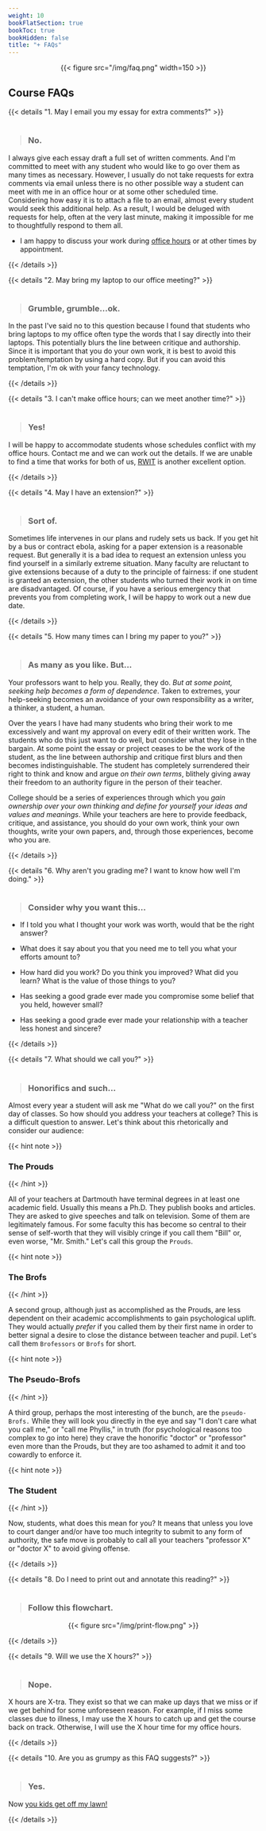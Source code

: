 ```yaml
---
weight: 10
bookFlatSection: true
bookToc: true
bookHidden: false
title: "+ FAQs"
---
```


<div style="text-align:center">{{< figure src="/img/faq.png" width=150 >}}</div>

## Course FAQs

{{< details "1. May I email you my essay for extra comments?" >}}

#

> ### No.

I always give each essay draft a full set of written comments. And I'm committed to meet with any student who would like to go over them as many times as necessary. However, I usually do not take requests for extra comments via email unless there is no other possible way a student can meet with me in an office hour or at some other scheduled time. Considering how easy it is to attach a file to an email, almost every student would seek this additional help. As a result, I would be deluged with requests for help, often at the very last minute, making it impossible for me to thoughtfully respond to them all.

- I am happy to discuss your work during [office hours](/about/contact) or at other times by appointment. 

{{< /details >}}

{{< details "2. May bring my laptop to our office meeting?" >}}

#

> ### Grumble, grumble...ok.

In the past I've said no to this question because I found that students who bring laptops to my office often type the words that I say directly into their laptops. This potentially blurs the line between critique and authorship. Since it is important that you do your own work, it is best to avoid this problem/temptation by using a hard copy. But if you can avoid this temptation, I'm ok with your fancy technology. 
    
{{< /details >}}

{{< details "3. I can't make office hours; can we meet another time?" >}}

#

> ### Yes!

I will be happy to accommodate students whose schedules conflict with my office hours. Contact me and we can work out the details. If we are unable to find a time that works for both of us, [RWIT](https://students.dartmouth.edu/rwit/) is another excellent option.

{{< /details >}}

{{< details "4. May I have an extension?" >}}

#

> ### Sort of.

Sometimes life intervenes in our plans and rudely sets us back. If you get hit by a bus or contract ebola, asking for a paper extension is a reasonable request. But generally it is a bad idea to request an extension unless you find yourself in a similarly extreme situation. Many faculty are reluctant to give extensions because of a duty to the principle of fairness: if one student is granted an extension, the other students who turned their work in on time are disadvantaged. Of course, if you have a serious emergency that prevents you from completing work, I will be happy to work out a new due date.

{{< /details >}}

{{< details "5. How many times can I bring my paper to you?" >}}

#
> ### As many as you like. But...

Your professors want to help you. Really, they do. *But at some point, seeking help becomes a form of dependence*. Taken to extremes, your help-seeking becomes an avoidance of your own responsibility as a writer, a thinker, a student, a human. 

Over the years I have had many students who bring their work to me excessively and want my approval on every edit of their written work. The students who do this just want to do well, but consider what they lose in the bargain. At some point the essay or project ceases to be the work of the student, as the line between authorship and critique first blurs and then becomes indistinguishable. The student has completely surrendered their right to think and know and argue *on their own terms*, blithely giving away their freedom to an authority figure in the person of their teacher. 

College should be a series of experiences through which you *gain ownership over your own thinking and define for yourself your ideas and values and meanings*. While your teachers are here to provide feedback, critique, and assistance, you should do your own work, think your own thoughts, write your own papers, and, through those experiences, become who you are.  

{{< /details >}}


{{< details "6. Why aren't you grading me? I want to know how well I'm doing." >}}

#
> ### Consider why you want this...

- If I told you what I thought your work was worth, would that be the right answer?

- What does it say about you that you need me to tell you what your efforts amount to? 

- How hard did you work? Do you think you improved? What did you learn? What is the value of those things to you? 

- Has seeking a good grade ever made you compromise some belief that you held, however small? 

- Has seeking a good grade ever made your relationship with a teacher less honest and sincere?

{{< /details >}}



{{< details "7. What should we call you?" >}}

#
> ### Honorifics and such...


Almost every year a student will ask me "What do we call you?" on the first day of classes. So how should you address your teachers at college? This is a difficult question to answer. Let's think about this rhetorically and consider our audience:

{{< hint note >}}
### <i class="fas fa-graduation-cap"></i> The Prouds
{{< /hint >}}

All of your teachers at Dartmouth have terminal degrees in at least one academic field. Usually this means a Ph.D. They publish books and articles. They are asked to give speeches and talk on television. Some of them are legitimately famous. For some faculty this has become so central to their sense of self-worth that they will visibly cringe if you call them "Bill" or, even worse, "Mr. Smith." Let's call this group the `Prouds`. 

{{< hint note >}}
### <i class="fas fa-graduation-cap"></i> The Brofs
{{< /hint >}}

A second group, although just as accomplished as the Prouds, are less dependent on their academic accomplishments to gain psychological uplift. They would actually *prefer* if you called them by their first name in order to better signal a desire to close the distance between teacher and pupil. Let's call them `Brofessors` or `Brofs` for short. 

{{< hint note >}}
### <i class="fas fa-graduation-cap"></i> The Pseudo-Brofs
{{< /hint >}}

A third group, perhaps the most interesting of the bunch, are the `pseudo-Brofs.` While they will look you directly in the eye and say "I don't care what you call me," or "call me Phyllis," in truth (for psychological reasons too complex to go into here) they crave the honorific "doctor" or "professor" even more than the Prouds, but they are too ashamed to admit it and too cowardly to enforce it. 


{{< hint note >}}
### <i class="fas fa-user"></i> The Student
{{< /hint >}}

Now, students, what does this mean for you? It means that unless you love to court danger and/or have too much integrity to submit to any form of authority, the safe move is probably to call all your teachers "professor X" or "doctor X" to avoid giving offense. 


{{< /details >}}





{{< details "8. Do I need to print out and annotate this reading?" >}}

#

> ### Follow this flowchart.


<div style="text-align:center">{{< figure src="/img/print-flow.png" >}}</div>

{{< /details >}}


{{< details "9. Will we use the X hours?" >}}

#

> ### Nope.

X hours are X-tra. They exist so that we can make up days that we miss or if we get behind for some unforeseen reason. For example, if I miss some classes due to illness, I may use the X hours to catch up and get the course back on track. Otherwise, I will use the X hour time for my office hours. 

{{< /details >}}

{{< details "10. Are you as grumpy as this FAQ suggests?" >}}

#

> ### Yes.

Now [you kids get off my lawn!](https://en.wikipedia.org/wiki/You_kids_get_off_my_lawn!)

{{< /details >}}





